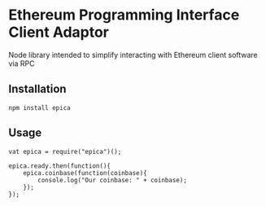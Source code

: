 # Ethereum Programming Interface Client Adaptor

Node library intended to simplify interacting with Ethereum client software via RPC

## Installation

`npm install epica`

## Usage

```
vat epica = require("epica")();

epica.ready.then(function(){
    epica.coinbase(function(coinbase){
        console.log("Our coinbase: " + coinbase); 
    });
});
```